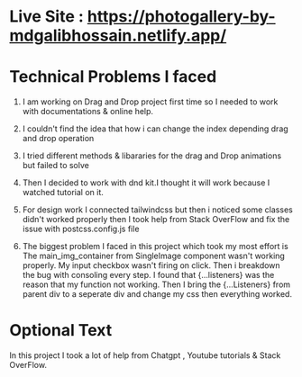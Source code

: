 # Live Site : https://photogallery-by-mdgalibhossain.netlify.app/

# Technical Problems I faced
1. I am working on Drag and Drop project first time so I needed to work with documentations & online help.

2. I couldn't find the idea that how i can change the index depending drag and drop operation

3. I tried different methods & libararies for the drag and Drop animations but failed to solve

4. Then I decided to work with dnd kit.I thought it will work because I watched tutorial on it.

5. For design work I connected tailwindcss but then i noticed some classes  didn't worked properly then I took help from Stack OverFlow and fix the issue with postcss.config.js file

6. The biggest problem I faced in this project which took my most effort is
The main_img_container from SingleImage component wasn't working properly. My input checkbox wasn't firing on click. Then i breakdown the bug with consoling every step. I found that {...listeners} was the reason that my function not working. Then I bring the {...Listeners} from parent div to a seperate div and change my css then everything worked. 

# Optional Text
In this project I took a lot of help from Chatgpt , Youtube tutorials & Stack OverFlow. 

